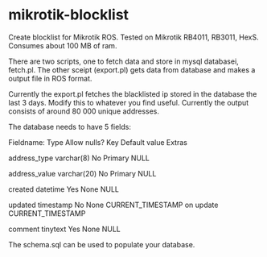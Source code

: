# mikrotik-blocklist
Create blocklist for Mikrotik ROS. Tested on Mikrotik RB4011, RB3011, HexS. Consumes about 100 MB of ram. 

There are two scripts, one to fetch data and store in mysql databasei, fetch.pl. The other sceipt (export.pl) gets data from database and makes a output file in ROS format.

Currently the export.pl fetches the blacklisted ip stored in the database the last 3 days. Modify this to whatever you find useful. Currently the output consists of around 80 000 unique addresses.


The database needs to have 5 fields:

Fieldname:	Type		Allow nulls?	Key	Default value	Extras

address_type	varchar(8)	No		Primary	NULL		

address_value	varchar(20)	No		Primary	NULL

created		datetime	Yes		None	NULL

updated		timestamp	No		None	CURRENT_TIMESTAMP on update CURRENT_TIMESTAMP

comment		tinytext	Yes		None	NULL

The schema.sql can be used to populate your database.

